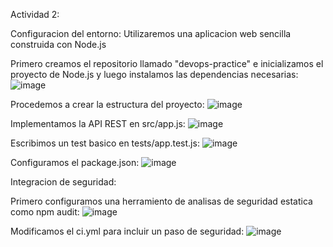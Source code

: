Actividad 2:

Configuracion del entorno: Utilizaremos una aplicacion web sencilla construida con Node.js

Primero creamos el repositorio llamado "devops-practice" e inicializamos el proyecto de Node.js y luego instalamos las dependencias necesarias:
![image](https://github.com/user-attachments/assets/84680f13-75ca-4687-b32d-f1a648e5c58a)

Procedemos a crear la estructura del proyecto:
![image](https://github.com/user-attachments/assets/c2b757c1-d202-41ab-a0b1-fd5d74bf81c5)

Implementamos la API REST en src/app.js:
![image](https://github.com/user-attachments/assets/6903f0fe-1f8d-4915-992c-d3ed8f34c223)

Escribimos un test basico en tests/app.test.js:
![image](https://github.com/user-attachments/assets/aa9fea1c-3789-4d40-b2af-ba3956b2e61c)

Configuramos el package.json:
![image](https://github.com/user-attachments/assets/e6c6a271-cde9-47a1-b762-8030dc16b9cf)

Integracion de seguridad:

Primero configuramos una herramiento de analisas de seguridad estatica como npm audit:
![image](https://github.com/user-attachments/assets/d7ac378d-71ca-49a8-99c3-6841be045403)

Modificamos el ci.yml para incluir un paso de seguridad:
![image](https://github.com/user-attachments/assets/72a8353a-21e3-4c3c-ae0e-b2fc11a1d8f3)






